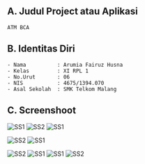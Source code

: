 ## A. Judul Project atau Aplikasi
    ATM BCA 
    
## B. Identitas Diri
    - Nama          : Arumia Fairuz Husna
    - Kelas         : XI RPL 1
    - No.Urut       : 06
    - NIS           : 4675/1394.070
    - Asal Sekolah  : SMK Telkom Malang
    
## C. Screenshoot
  ![SS1](https://s17.postimg.org/fte58kca7/image.png)
  ![SS2](https://s11.postimg.org/uzztanx5f/image.png)
  ![SS1](https://s16.postimg.org/79nofq1fp/image.png)
  
  ![SS2](https://s15.postimg.org/vf5xoyjaj/image.png)
  ![SS1](https://s22.postimg.org/bd94kvfvl/image.png)
  
  ![SS2](https://s21.postimg.org/eiprqkq3b/image.png)
  ![SS1](https://s28.postimg.org/gkvrrx0h9/image.png)
  ![SS1](https://s23.postimg.org/kq8a2xyy3/image.png) 
  ![SS2](https://s32.postimg.org/lhsoio5wl/image.png)
